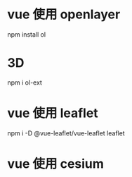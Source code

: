 # vue 使用 openlayer

npm install ol

# 3D

npm i ol-ext

# vue 使用 leaflet

npm i -D @vue-leaflet/vue-leaflet leaflet

# vue 使用 cesium
